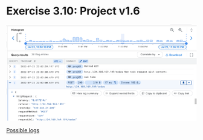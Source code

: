# Exercise 3.10: Project v1.6

![screenshot](Screen%20Shot%202022-07-25%20at%2018.28.10.png)

[Possible logs](e310.txt)
